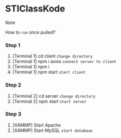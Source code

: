 # STIClassKode
> [!NOTE]
> How to `run` once pulled?

### Step 1
1. [Terminal 1] cd client `change directory`
2. [Terminal 1] npm i axios `connect server to client`
3. [Terminal 1] npm i 
4. [Terminal 1] npm start `start client`

### Step 2
1. [Terminal 2] cd server `change directory`
2. [Terminal 2] npm start `start server`

### Step 3
1. [XAMMP] Start Apache
2. [XAMMP] Start MySQL `start database`
